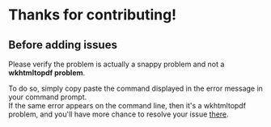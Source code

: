 
# Thanks for contributing!


## Before adding issues

Please verify the problem is actually a snappy problem and not a **wkhtmltopdf problem**.

To do so, simply copy paste the command displayed in the error message in your command prompt.  
If the same error appears on the command line, then it's a wkhtmltopdf problem,
and you'll have more chance to resolve your issue [there](https://github.com/wkhtmltopdf/wkhtmltopdf/issues).
